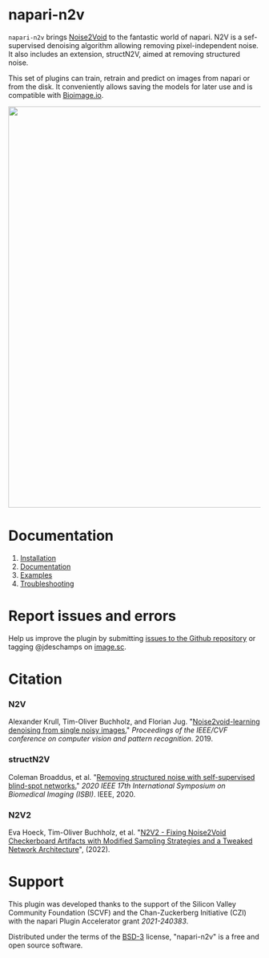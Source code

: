 # napari-n2v

`napari-n2v` brings [Noise2Void](https://github.com/juglab/n2v) to the fantastic world of napari. N2V is a sef-supervised denoising algorithm allowing 
removing pixel-independent noise. It also includes an extension, structN2V, aimed at removing structured noise.

This set of plugins can train, retrain and predict on images from napari or from the disk. It conveniently allows saving 
the models for later use and is compatible with [Bioimage.io](https://bioimage.io/#/). 


<img src="https://raw.githubusercontent.com/juglab/napari-n2v/master/docs/images/training.gif" width="800" />

# Documentation

1. [Installation](installation.md)
2. [Documentation](documentation.md)
3. [Examples](examples.md)
4. [Troubleshooting](faq.md)

# Report issues and errors

Help us improve the plugin by submitting [issues to the Github repository](https://github.com/juglab/napari-n2v/issues) 
or tagging @jdeschamps on [image.sc](https://forum.image.sc/). 

# Citation

### N2V

Alexander Krull, Tim-Oliver Buchholz, and Florian Jug. "[Noise2void-learning denoising from single noisy images.](https://ieeexplore.ieee.org/document/8954066)" 
*Proceedings of the IEEE/CVF conference on computer vision and pattern recognition*. 2019.

### structN2V

Coleman Broaddus, et al. "[Removing structured noise with self-supervised blind-spot networks.](https://ieeexplore.ieee.org/document/9098336)" *2020 IEEE 17th 
International Symposium on Biomedical Imaging (ISBI)*. IEEE, 2020.

### N2V2

Eva Hoeck, Tim-Oliver Buchholz, et al. "[N2V2 - Fixing Noise2Void Checkerboard Artifacts with Modified Sampling Strategies and a Tweaked Network Architecture](https://openreview.net/forum?id=IZfQYb4lHVq)", (2022).


# Support 

This plugin was developed thanks to the support of the Silicon Valley Community Foundation (SCVF) and the 
Chan-Zuckerberg Initiative (CZI) with the napari Plugin Accelerator grant _2021-240383_.

Distributed under the terms of the [BSD-3](http://opensource.org/licenses/BSD-3-Clause) license,
"napari-n2v" is a free and open source software.